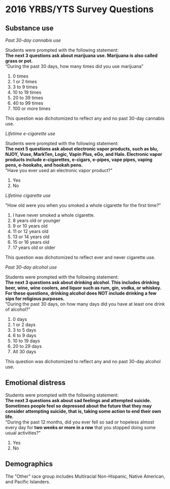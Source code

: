 # 2016 YRBS/YTS Survey Questions


## Substance use 

*Past 30-day cannabis use*  

Students were prompted with the following statement:   
**The next 3 questions ask about marijuana use. Marijuana is also called grass or pot.**  
“During the past 30 days, how many times did you use marijuana”  
  1. 0 times
  2. 1 or 2 times
  3. 3 to 9 times
  4. 10 to 19 times
  5. 20 to 39 times
  6. 40 to 99 times
  7. 100 or more times

This question was dichotomized to reflect any and no past 30-day cannabis use.  
  

  
*Lifetime e-cigarette use*

Students were prompted with the following statement:  
**The next 5 questions ask about electronic vapor products, such as blu, NJOY, Vuse, MarkTen, Logic, Vapin Plus, eGo, and Halo. Electronic vapor products include e-cigarettes, e-cigars, e-pipes, vape pipes, vaping pens, e-hookahs, and hookah pens.**  
"Have you ever used an electronic vapor product?"
  1. Yes
  2. No  
    
 
        
*Lifetime cigarette use*  

"How old were you when you smoked a whole cigarette for the first time?"  
  1. I have never smoked a whole cigarette.
  2. 8 years old or younger
  3. 9 or 10 years old
  4. 11 or 12 years old
  5. 13 or 14 years old
  6. 15 or 16 years old
  7. 17 years old or older  
  
This question was dichotomized to reflect ever and never cigarette use.
  
*Past 30-day alcohol use*  
   
Students were prompted with the following statement:  
**The next 3 questions ask about drinking alcohol. This includes drinking beer, wine, wine coolers, and liquor such as rum, gin, vodka, or whiskey. For these questions, drinking alcohol does NOT include drinking a few sips for religious purposes.**  
"During the past 30 days, on how many days did you have at least one drink of alcohol?"
  1. 0 days
  2. 1 or 2 days 
  3. 3 to 5 days
  4. 6 to 9 days
  5. 10 to 19 days
  6. 20 to 29 days
  7. All 30 days
  
This question was dichotomized to reflect any and no past 30-day alcohol use.

## Emotional distress  

Students were prompted with the following statement:  
**The next 3 questions ask about sad feelings and attempted suicide. Sometimes people feel so depressed about the future that they may consider attempting suicide, that is, taking some action to end their own life.**  
"During the past 12 months, did you ever fell so sad or hopeless almost every day for **two weeks or more in a row** that you stopped doing some usual activities?"
  1. Yes
  2. No  

## Demographics  
The "Other" race group includes Multiracial Non-Hispanic, Native American, and Pacific Islanders.


